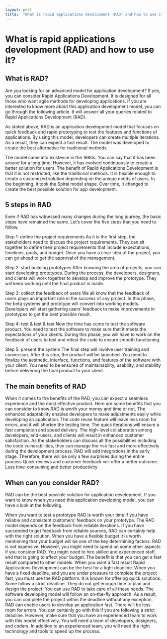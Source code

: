 ```yaml
---
layout: post
title:  "What is rapid applications development (RAD) and how to use it?"
---
```

# What is rapid applications development (RAD) and how to use it?

## What is RAD?
Are you looking for an advanced model for application development? If yes, you can consider Rapid Applications Development. It is designed for all those who want agile methods for developing applications. If you are interested to know more about this application development model, you can go through the following article. It will answer all your queries related to Rapid Applications Development (RAD).

As stated above, RAD is an application development model that focuses on quick feedback and rapid prototyping to test the features and functions of applications. By using this model, developers can create multiple iterations. As a result, they can expect a fast result. The model was developed to create the best alternative for traditional methods.

The model came into existence in the 1980s. You can say that it has been around for a long time. However, it has evolved continuously to create a better solution for users. The benefit of Rapid Applications Development is that it is not restricted, like the traditional methods. It is flexible enough to create a customized solution depending on the unique needs of users. In the beginning, it took the Spiral model shape. Over time, it changed to create the best possible solution for app development.


## 5 steps in RAD
Even if RAD has witnessed many changes during the long journey, the basic steps have remained the same. Let’s cover the five steps that you need to follow.

Step 1: define the project requirements
As it is the first step, the stakeholders need to discuss the project requirements. They can sit together to define their project requirements that include expectations, timelines, goals, and budget. Once you have a clear idea of the project, you can go ahead to get the approval of the management.

Step 2: start building prototypes
After knowing the area of projects, you can start developing prototypes. During the process, the developers, designers, and clients will work together to develop and improve the prototype. They will keep working until the final product is made.

Step 3: collect the feedback of users
We all know that the feedback of users plays an important role in the success of any project. In this phase, the beta systems and prototype will convert into working models. Developers will start gathering users’ feedback to make improvements in prototypes to get the best possible result.

Step 4: test & test & test
Now the time has come to test the software product. You need to test the software to make sure that it meets the expectations of your clients. During this phase, you will have to work on the feedback of users to test and retest the code to ensure smooth functioning.

Step 5: present the system
The final step will involve user training and conversion. After this step, the product will be launched. You need to finalize the aesthetic, interface, functions, and features of the software with your client. You need to be ensured of maintainability, usability, and stability before delivering the final product to your client.


## The main benefits of RAD
When it comes to the benefits of the RAD, you can expect a seamless experience and the most effective product. Here are some benefits that you can consider to know RAD is worth your money and time or not.
The enhanced adaptability enables developers to make adjustments easily while developing an application.
The code reuse feature will leave less room for errors, and it will shorten the testing time.
The quick iterations will ensure a fast completion and speed delivery.
The high-level collaboration among developers, end-users, and clients will result in enhanced customer satisfaction.
As the stakeholders can discuss all the possibilities including the code vulnerabilities, they can manage the risk fast and more effectively during the development process.
RAD will add integrations in the early stage. Therefore, there will be only a few surprises during the entire process
Quick reviews and customer feedback will offer a better outcome.
Less time-consuming and better productivity
## When can you consider RAD?
RAD can be the best possible solution for application development. If you want to know when you need this application developing model, you can have a look at the following.

When you want to test a prototype
RAD is worth your time if you have reliable and consistent customers’ feedback on your prototype. The RAD model depends on the feedback from reliable iterations. If you have succeeded to get feedback from reliable sources, RAD can certainly help with the right solution.
When you have a flexible budget
It is worth mentioning that your budget will be one of the key determining factors. RAD is not expensive. However, you might need to spend on some other aspects if you consider RAD. You might need to hire skilled and experienced staff, and that is going to affect your budget. The benefit is that you can get a fast result compared to other models.
When you want a fast result
Rapid Applications Development can be the best for a tight deadline. When you have a fixed deadline, and you are under pressure to complete the project fast, you must use the RAD platform. It is known for offering quick solutions. Some follow a strict deadline. They do not get enough time to plan and design the project. You can use RAD to take care of all these needs. The software developing model will follow an on-the-fly approach. As a result, you can complete the project within the deadline without any exception.
RAD can enable users to develop an application fast. There will be less room for errors. You can certainly go with this if you are following a strict deadline. However, make sure that you have an experienced team to work with this model effectively. You will need a team of developers, designers, and coders. In addition to an experienced team, you will need the right technology and tools to speed up the process.
